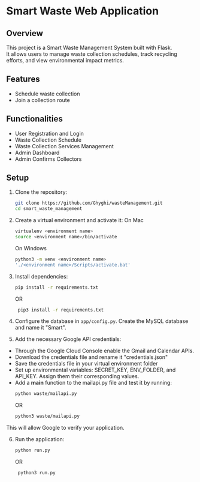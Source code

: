 # Smart Waste Web Application

## Overview

This project is a Smart Waste Management System built with Flask. <br/>
It allows users to manage waste collection schedules, track recycling efforts, and view environmental impact metrics.

## Features

- Schedule waste collection
- Join a collection route


## Functionalities

- User Registration and Login
- Waste Collection Schedule
- Waste Collection Services Management
- Admin Dashboard
- Admin Confirms Collectors


## Setup

1. Clone the repository:
    ```bash
    git clone https://github.com/Ghyghi/wasteManagement.git
    cd smart_waste_management
    ```

2. Create a virtual environment and activate it:
    On Mac
    ```bash
    virtualenv <environment name>
    source <environment name>/bin/activate
    ```
    On Windows
    ```bash
    python3 -m venv <environment name>
    './<environment name>/Scripts/activate.bat'
    ```

3. Install dependencies:
    ```bash
    pip install -r requirements.txt
    ```
    OR
   ```bash
    pip3 install -r requirements.txt
    ```

5. Configure the database in `app/config.py`. Create the MySQL database and name it "Smart".

6. Add the necessary Google API credentials:
- Through the Google Cloud Console enable the Gmail and Calendar APIs.
- Download the credentials file and rename it "credentials.json"
- Save the credentials file in your virtual environment folder
- Set up environmental variables: SECRET_KEY, ENV_FOLDER, and API_KEY. Assign them their corresponding values.
- Add a __main__ function to the mailapi.py file and test it by running:
    ```bash
    python waste/mailapi.py
    ```
    OR
    ```bash
    python3 waste/mailapi.py
    ```
This will allow Google to verify your application.

6. Run the application:
    ```bash
    python run.py
    ```
    OR
   ```bash
    python3 run.py
    ```
